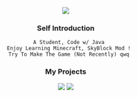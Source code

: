 <div align = "center">
  <img src = "https://github.com/ImagineYuLuo/ImagineYuLuo/blob/main/assets/banner.png">

  ### Self Introduction
   
      A Student, Code w/ Java
      Enjoy Learning Minecraft, SkyBlock Mod !
      Try To Make The Game (Not Recently) qwq
    
  ### My Projects
  <a href = "https://github.com/ImagineYuLuo/ImagineYuLuo"><img src = "https://github-readme-stats.vercel.app/api/pin/?username=ImagineYuLuo&repo=ImagineYuLuo&theme=dracula&hide_border=false&border_radius=10&icon_color=FFB3B3" /></a>
  <a href = "https://github.com/ImagineYuLuo/YuLuoAddons"><img src = "https://github-readme-stats.vercel.app/api/pin/?username=ImagineYuLuo&repo=YuLuoAddons&theme=dracula&hide_border=false&border_radius=10&icon_color=FFB3B3" /></a>
  
</div>




